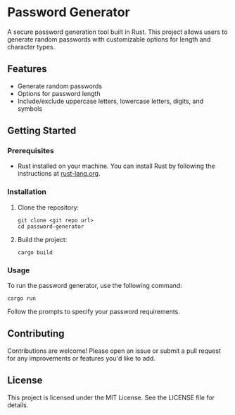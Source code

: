 # Password Generator

A secure password generation tool built in Rust. This project allows users to generate random passwords with customizable options for length and character types.

## Features

- Generate random passwords
- Options for password length
- Include/exclude uppercase letters, lowercase letters, digits, and symbols

## Getting Started

### Prerequisites

- Rust installed on your machine. You can install Rust by following the instructions at [rust-lang.org](https://www.rust-lang.org/tools/install).

### Installation

1. Clone the repository:

   ```
   git clone <git repo url>
   cd password-generator
   ```

2. Build the project:
   ```
   cargo build
   ```

### Usage

To run the password generator, use the following command:

```
cargo run
```

Follow the prompts to specify your password requirements.

## Contributing

Contributions are welcome! Please open an issue or submit a pull request for any improvements or features you'd like to add.

## License

This project is licensed under the MIT License. See the LICENSE file for details.

